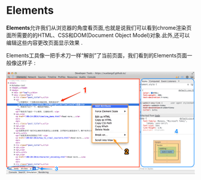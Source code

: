 # Elements

**Elements**允许我们从浏览器的角度看页面,也就是说我们可以看到chrome渲染页面所需要的的HTML、CSS和DOM\(Document Object Model\)对象.此外,还可以编辑这些内容更改页面显示效果 . 

Elements工具像一把手术刀一样“解剖”了当前页面，我们看到的Elements页面一般像这样子 :

![](/assets/element_1.png)

